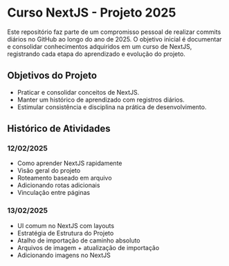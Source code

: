 # Curso NextJS - Projeto 2025

Este repositório faz parte de um compromisso pessoal de realizar commits diários no GitHub ao longo do ano de 2025. O objetivo inicial é documentar e consolidar conhecimentos adquiridos em um curso de NextJS, registrando cada etapa do aprendizado e evolução do projeto.

## Objetivos do Projeto
- Praticar e consolidar conceitos de NextJS.
- Manter um histórico de aprendizado com registros diários.
- Estimular consistência e disciplina na prática de desenvolvimento.

## Histórico de Atividades

### 12/02/2025
- Como aprender NextJS rapidamente
- Visão geral do projeto
- Roteamento baseado em arquivo
- Adicionando rotas adicionais
- Vinculação entre páginas

### 13/02/2025
- UI comum no NextJS com layouts
- Estratégia de Estrutura do Projeto
- Atalho de importação de caminho absoluto
- Arquivos de imagem + atualização de importação
- Adicionando imagens no NextJS